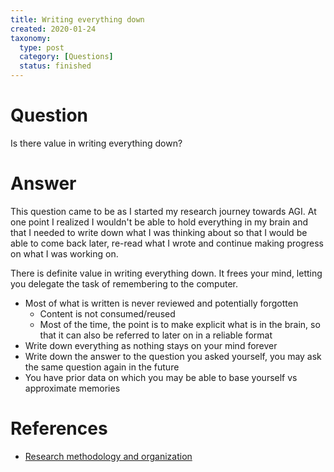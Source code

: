 ```yaml
---
title: Writing everything down
created: 2020-01-24
taxonomy:
  type: post
  category: [Questions]
  status: finished
---
```


# Question
Is there value in writing everything down?

# Answer
This question came to be as I started my research journey towards AGI. At one point I realized I wouldn't be able to hold everything in my brain and that I needed to write down what I was thinking about so that I would be able to come back later, re-read what I wrote and continue making progress on what I was working on.

There is definite value in writing everything down. It frees your mind, letting you delegate the task of remembering to the computer.




* Most of what is written is never reviewed and potentially forgotten
	* Content is not consumed/reused
	* Most of the time, the point is to make explicit what is in the brain, so that it can also be referred to later on in a reliable format
* Write down everything as nothing stays on your mind forever
* Write down the answer to the question you asked yourself, you may ask the same question again in the future
* You have prior data on which you may be able to base yourself vs approximate memories

# References
* [Research methodology and organization](../../../../research-methodology-and-organization)
